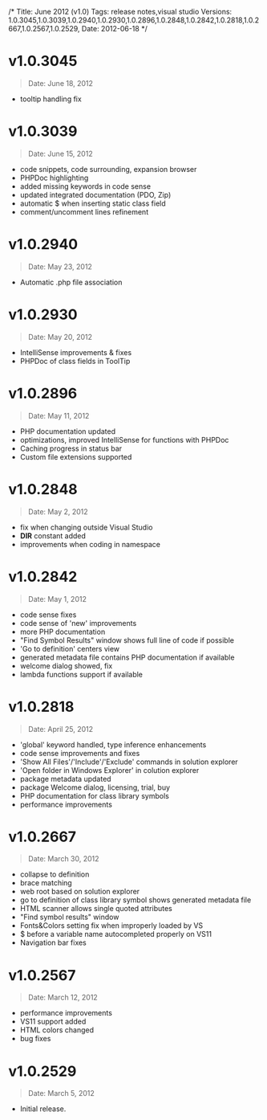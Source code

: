 /*
Title: June 2012 (v1.0)
Tags: release notes,visual studio
Versions: 1.0.3045,1.0.3039,1.0.2940,1.0.2930,1.0.2896,1.0.2848,1.0.2842,1.0.2818,1.0.2667,1.0.2567,1.0.2529,
Date: 2012-06-18
*/

# v1.0.3045
> Date: June 18, 2012

- tooltip handling fix

# v1.0.3039
> Date: June 15, 2012

- code snippets, code surrounding, expansion browser
- PHPDoc highlighting
- added missing keywords in code sense
- updated integrated documentation (PDO, Zip)
- automatic $ when inserting static class field
- comment/uncomment lines refinement

# v1.0.2940
> Date: May 23, 2012

- Automatic .php file association

# v1.0.2930
> Date: May 20, 2012

- IntelliSense improvements & fixes
- PHPDoc of class fields in ToolTip

# v1.0.2896
> Date: May 11, 2012

- PHP documentation updated
- optimizations, improved IntelliSense for functions with PHPDoc
- Caching progress in status bar
- Custom file extensions supported

# v1.0.2848
> Date: May 2, 2012

- fix when changing outside Visual Studio
- __DIR__ constant added
- improvements when coding in namespace

# v1.0.2842
> Date: May 1, 2012

- code sense fixes
- code sense of 'new' improvements
- more PHP documentation
- "Find Symbol Results" window shows full line of code if possible
- 'Go to definition' centers view
- generated metadata file contains PHP documentation if available
- welcome dialog showed, fix
- lambda functions support if available

# v1.0.2818
> Date: April 25, 2012

- 'global' keyword handled, type inference enhancements
- code sense improvements and fixes
- 'Show All Files'/'Include'/'Exclude' commands in solution explorer
- 'Open folder in Windows Explorer' in colution explorer
- package metadata updated
- package Welcome dialog, licensing, trial, buy
- PHP documentation for class library symbols
- performance improvements

# v1.0.2667
> Date: March 30, 2012

- collapse to definition
- brace matching
- web root based on solution explorer
- go to definition of class library symbol shows generated metadata file
- HTML scanner allows single quoted attributes
- "Find symbol results" window
- Fonts&Colors setting fix when improperly loaded by VS
- $ before a variable name autocompleted properly on VS11
- Navigation bar fixes

# v1.0.2567
> Date: March 12, 2012

- performance improvements
- VS11 support added
- HTML colors changed
- bug fixes

# v1.0.2529
> Date: March 5, 2012

- Initial release.

